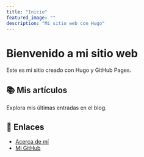 ```yaml
---
title: "Inicio"
featured_image: ""
description: "Mi sitio web con Hugo"
---
```


# Bienvenido a mi sitio web

Este es mi sitio creado con Hugo y GitHub Pages.

## 📚 Mis artículos

Explora mis últimas entradas en el blog.

## 🔗 Enlaces

- [Acerca de mí](/about/)
- [Mi GitHub](https://github.com/danvangomm)
